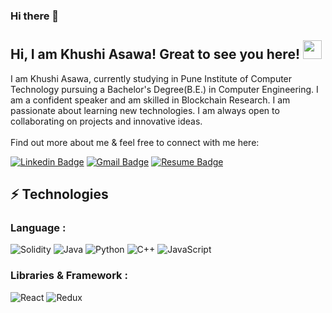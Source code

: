 ### Hi there 👋

## Hi, I am Khushi Asawa! Great to see you here! <img src="https://raw.githubusercontent.com/aemmadi/aemmadi/master/wave.gif" width="30px">

I am Khushi Asawa, currently studying in Pune Institute of Computer Technology pursuing a Bachelor's Degree(B.E.) in Computer Engineering. I am a confident speaker and am skilled in Blockchain Research. I am passionate about learning new technologies. I am always open to collaborating on projects and innovative ideas. <br></br>Find out more about me & feel free to connect with me here:

[![Linkedin Badge](https://img.shields.io/badge/-Khushi%20Asawa-blue?style=flat-square&logo=Linkedin&logoColor=white)](https://www.linkedin.com/in/khushi-asawa-300616187/)
[![Gmail Badge](https://img.shields.io/badge/-khushiasawa31@gmail.com-c14438?style=flat-square&logo=Gmail&logoColor=white)](mailto:khushiasawa31@gmail.com)
[![Resume Badge](https://img.shields.io/badge/Resume-Khushi%20Asawa-blue?labelColor=grey)](https://drive.google.com/file/d/1BIKe2AOtrjk_-2ASd1k4Pozg9eJ6qx91/view?usp=sharing)
<!-- [![Website Badge](https://img.shields.io/badge/-Portfolio-black?style=flat-square&logo=Wordpress&logoColor=white)](https://divyank00.github.io/)
 -->
## ⚡ Technologies

### Language :
![Solidity](https://img.shields.io/badge/Solidity-%23363636.svg?style=for-the-badge&logo=solidity&logoColor=white)
![Java](https://img.shields.io/badge/java-%23ED8B00.svg?style=for-the-badge&logo=java&logoColor=white)
![Python](https://img.shields.io/badge/python-3670A0?style=for-the-badge&logo=python&logoColor=ffdd54)
![C++](https://img.shields.io/badge/c++-%2300599C.svg?style=for-the-badge&logo=c%2B%2B&logoColor=white)
	![JavaScript](https://img.shields.io/badge/javascript-%23323330.svg?style=for-the-badge&logo=javascript&logoColor=%23F7DF1E)
 
### Libraries & Framework :

![React](https://img.shields.io/badge/react-%2320232a.svg?style=for-the-badge&logo=react&logoColor=%2361DAFB)
![Redux](https://img.shields.io/badge/redux-%23593d88.svg?style=for-the-badge&logo=redux&logoColor=white)


<!--
**Khushiasawa31/Khushiasawa31** is a ✨ _special_ ✨ repository because its `README.md` (this file) appears on your GitHub profile.

Here are some ideas to get you started:

- 🔭 I’m currently working on ...
- 🌱 I’m currently learning ...
- 👯 I’m looking to collaborate on ...
- 🤔 I’m looking for help with ...
- 💬 Ask me about ...
- 📫 How to reach me: ...
- 😄 Pronouns: ...
- ⚡ Fun fact: ...
-->
